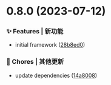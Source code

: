# 0.8.0 (2023-07-12)


### ✨ Features | 新功能

* initial framework ([28b8ed0](https://github.com/zhensherlock/management-system-frontend/commit/28b8ed0c124d227c273add82256cf1bb9cc03899))


### 🎫 Chores | 其他更新

* update dependencies ([14a8008](https://github.com/zhensherlock/management-system-frontend/commit/14a8008fa15eb6182f6fdae4c7c263d804d20ce5))



